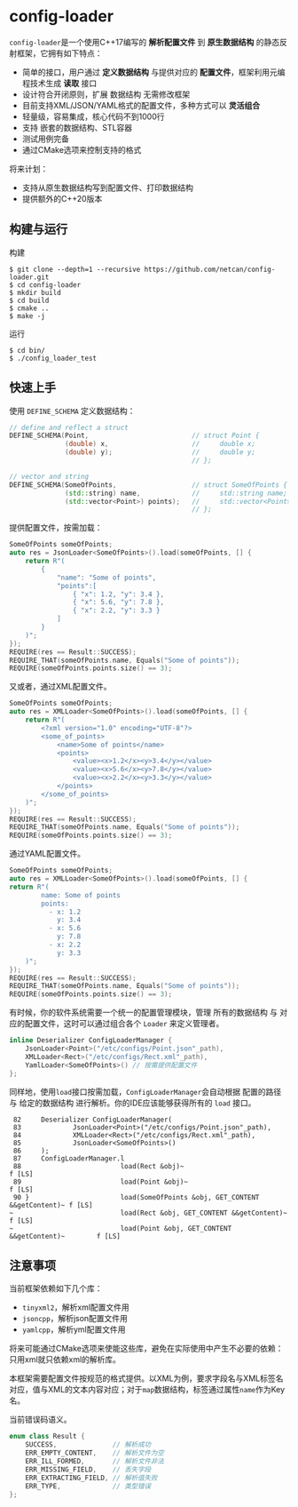 # config-loader
`config-loader`是一个使用C++17编写的 **解析配置文件** 到 **原生数据结构** 的静态反射框架，它拥有如下特点：

- 简单的接口，用户通过 **定义数据结构** 与提供对应的 **配置文件**，框架利用元编程技术生成 **读取** 接口
- 设计符合开闭原则，扩展 数据结构 无需修改框架
- 目前支持XML/JSON/YAML格式的配置文件，多种方式可以 **灵活组合**
- 轻量级，容易集成，核心代码不到1000行
- 支持 嵌套的数据结构、STL容器
- 测试用例完备
- 通过CMake选项来控制支持的格式

将来计划：

- 支持从原生数据结构写到配置文件、打印数据结构
- 提供额外的C++20版本

## 构建与运行
构建

```shell
$ git clone --depth=1 --recursive https://github.com/netcan/config-loader.git
$ cd config-loader
$ mkdir build
$ cd build
$ cmake ..
$ make -j
```

运行

```shell
$ cd bin/
$ ./config_loader_test
```

## 快速上手
使用 `DEFINE_SCHEMA` 定义数据结构：

```cpp
// define and reflect a struct
DEFINE_SCHEMA(Point,                          // struct Point {
              (double) x,                     //     double x;
              (double) y);                    //     double y;
                                              // };

// vector and string
DEFINE_SCHEMA(SomeOfPoints,                   // struct SomeOfPoints {
              (std::string) name,             //     std::string name;
              (std::vector<Point>) points);   //     std::vector<Point> points;
                                              // };
```

提供配置文件，按需加载：

```cpp
SomeOfPoints someOfPoints;
auto res = JsonLoader<SomeOfPoints>().load(someOfPoints, [] {
    return R"(
        {
            "name": "Some of points",
            "points":[
                { "x": 1.2, "y": 3.4 },
                { "x": 5.6, "y": 7.8 },
                { "x": 2.2, "y": 3.3 }
            ]
        }
    )";
});
REQUIRE(res == Result::SUCCESS);
REQUIRE_THAT(someOfPoints.name, Equals("Some of points"));
REQUIRE(someOfPoints.points.size() == 3);
```

又或者，通过XML配置文件。
```cpp
SomeOfPoints someOfPoints;
auto res = XMLLoader<SomeOfPoints>().load(someOfPoints, [] {
    return R"(
        <?xml version="1.0" encoding="UTF-8"?>
        <some_of_points>
            <name>Some of points</name>
            <points>
                <value><x>1.2</x><y>3.4</y></value>
                <value><x>5.6</x><y>7.8</y></value>
                <value><x>2.2</x><y>3.3</y></value>
            </points>
        </some_of_points>
    )";
});
REQUIRE(res == Result::SUCCESS);
REQUIRE_THAT(someOfPoints.name, Equals("Some of points"));
REQUIRE(someOfPoints.points.size() == 3);
```

通过YAML配置文件。
```cpp
SomeOfPoints someOfPoints;
auto res = XMLLoader<SomeOfPoints>().load(someOfPoints, [] {
return R"(
        name: Some of points
        points:
          - x: 1.2
            y: 3.4
          - x: 5.6
            y: 7.8
          - x: 2.2
            y: 3.3
    )";
});
REQUIRE(res == Result::SUCCESS);
REQUIRE_THAT(someOfPoints.name, Equals("Some of points"));
REQUIRE(someOfPoints.points.size() == 3);
```

有时候，你的软件系统需要一个统一的配置管理模块，管理 所有的数据结构 与 对应的配置文件，这时可以通过组合各个 `Loader` 来定义管理者。

```cpp
inline Deserializer ConfigLoaderManager {
    JsonLoader<Point>("/etc/configs/Point.json"_path),
    XMLLoader<Rect>("/etc/configs/Rect.xml"_path),
    YamlLoader<SomeOfPoints>() // 按需提供配置文件
};
```

同样地，使用`load`接口按需加载，`ConfigLoaderManager`会自动根据 配置的路径 与 给定的数据结构 进行解析。你的IDE应该能够获得所有的 `load` 接口。

```text
 82     Deserializer ConfigLoaderManager(
 83             JsonLoader<Point>("/etc/configs/Point.json"_path),
 84             XMLLoader<Rect>("/etc/configs/Rect.xml"_path),
 85             JsonLoader<SomeOfPoints>()
 86     );
 87     ConfigLoaderManager.l
 88                         load(Rect &obj)~                                   f [LS]
 89                         load(Point &obj)~                                  f [LS]
 90 }                       load(SomeOfPoints &obj, GET_CONTENT &&getContent)~ f [LS]
~                           load(Rect &obj, GET_CONTENT &&getContent)~         f [LS]
~                           load(Point &obj, GET_CONTENT &&getContent)~        f [LS]
```

## 注意事项
当前框架依赖如下几个库：
- `tinyxml2`，解析xml配置文件用
- `jsoncpp`，解析json配置文件用
- `yamlcpp`，解析yml配置文件用

将来可能通过CMake选项来使能这些库，避免在实际使用中产生不必要的依赖：只用xml就只依赖xml的解析库。

本框架需要配置文件按规范的格式提供。以XML为例，要求字段名与XML标签名对应，值与XML的文本内容对应；对于`map`数据结构，标签通过属性`name`作为Key名。

当前错误码语义。
```cpp
enum class Result {
    SUCCESS,              // 解析成功
    ERR_EMPTY_CONTENT,    // 解析文件为空
    ERR_ILL_FORMED,       // 解析文件非法
    ERR_MISSING_FIELD,    // 丢失字段
    ERR_EXTRACTING_FIELD, // 解析值失败
    ERR_TYPE,             // 类型错误
};
```
